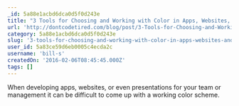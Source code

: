 ```yaml
---
_id: 5a88e1acbd6dca0d5f0d243e
title: "3 Tools for Choosing and Working with Color in Apps, Websites, and Print"
url: 'http://dontcodetired.com/blog/post/3-Tools-for-Choosing-and-Working-with-Color-in-Apps-Websites-and-Print.aspx'
category: 5a88e1acbd6dca0d5f0d243e
slug: '3-tools-for-choosing-and-working-with-color-in-apps-websites-and-print'
user_id: 5a83ce59d6eb0005c4ecda2c
username: 'bill-s'
createdOn: '2016-02-06T08:45:45.000Z'
tags: []
---
```


When developing apps, websites, or even presentations for your team or management it can be difficult to come up with a working color scheme.

